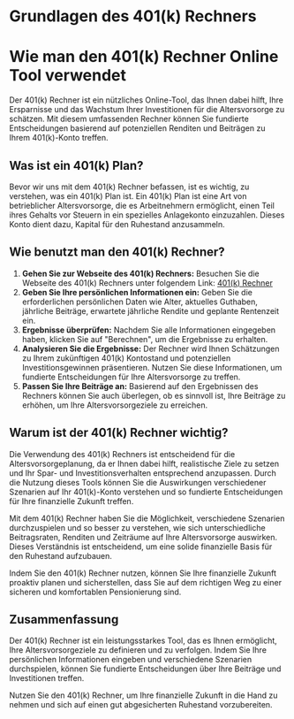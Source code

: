 Grundlagen des 401(k) Rechners
==============================

Wie man den 401(k) Rechner Online Tool verwendet
================================================

Der 401(k) Rechner ist ein nützliches Online-Tool, das Ihnen dabei hilft, Ihre Ersparnisse und das Wachstum Ihrer Investitionen für die Altersvorsorge zu schätzen. Mit diesem umfassenden Rechner können Sie fundierte Entscheidungen basierend auf potenziellen Renditen und Beiträgen zu Ihrem 401(k)-Konto treffen.

Was ist ein 401(k) Plan?
------------------------

Bevor wir uns mit dem 401(k) Rechner befassen, ist es wichtig, zu verstehen, was ein 401(k) Plan ist. Ein 401(k) Plan ist eine Art von betrieblicher Altersvorsorge, die es Arbeitnehmern ermöglicht, einen Teil ihres Gehalts vor Steuern in ein spezielles Anlagekonto einzuzahlen. Dieses Konto dient dazu, Kapital für den Ruhestand anzusammeln.

Wie benutzt man den 401(k) Rechner?
-----------------------------------

1. **Gehen Sie zur Webseite des 401(k) Rechners:** Besuchen Sie die Webseite des 401(k) Rechners unter folgendem Link: [401(k) Rechner](https://www.onlinecalculatorsfree.com/de/financial/401k-calculator.html)
2. **Geben Sie Ihre persönlichen Informationen ein:** Geben Sie die erforderlichen persönlichen Daten wie Alter, aktuelles Guthaben, jährliche Beiträge, erwartete jährliche Rendite und geplante Rentenzeit ein.
3. **Ergebnisse überprüfen:** Nachdem Sie alle Informationen eingegeben haben, klicken Sie auf "Berechnen", um die Ergebnisse zu erhalten.
4. **Analysieren Sie die Ergebnisse:** Der Rechner wird Ihnen Schätzungen zu Ihrem zukünftigen 401(k) Kontostand und potenziellen Investitionsgewinnen präsentieren. Nutzen Sie diese Informationen, um fundierte Entscheidungen für Ihre Altersvorsorge zu treffen.
5. **Passen Sie Ihre Beiträge an:** Basierend auf den Ergebnissen des Rechners können Sie auch überlegen, ob es sinnvoll ist, Ihre Beiträge zu erhöhen, um Ihre Altersvorsorgeziele zu erreichen.

Warum ist der 401(k) Rechner wichtig?
-------------------------------------

Die Verwendung des 401(k) Rechners ist entscheidend für die Altersvorsorgeplanung, da er Ihnen dabei hilft, realistische Ziele zu setzen und Ihr Spar- und Investitionsverhalten entsprechend anzupassen. Durch die Nutzung dieses Tools können Sie die Auswirkungen verschiedener Szenarien auf Ihr 401(k)-Konto verstehen und so fundierte Entscheidungen für Ihre finanzielle Zukunft treffen.

Mit dem 401(k) Rechner haben Sie die Möglichkeit, verschiedene Szenarien durchzuspielen und so besser zu verstehen, wie sich unterschiedliche Beitragsraten, Renditen und Zeiträume auf Ihre Altersvorsorge auswirken. Dieses Verständnis ist entscheidend, um eine solide finanzielle Basis für den Ruhestand aufzubauen.

Indem Sie den 401(k) Rechner nutzen, können Sie Ihre finanzielle Zukunft proaktiv planen und sicherstellen, dass Sie auf dem richtigen Weg zu einer sicheren und komfortablen Pensionierung sind.

Zusammenfassung
---------------

Der 401(k) Rechner ist ein leistungsstarkes Tool, das es Ihnen ermöglicht, Ihre Altersvorsorgeziele zu definieren und zu verfolgen. Indem Sie Ihre persönlichen Informationen eingeben und verschiedene Szenarien durchspielen, können Sie fundierte Entscheidungen über Ihre Beiträge und Investitionen treffen.

Nutzen Sie den 401(k) Rechner, um Ihre finanzielle Zukunft in die Hand zu nehmen und sich auf einen gut abgesicherten Ruhestand vorzubereiten.